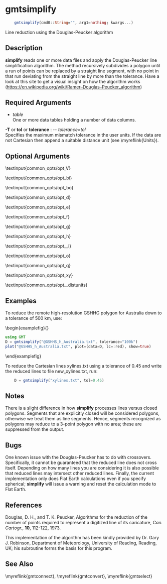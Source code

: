 # gmtsimplify

```julia
	gmtsimplify(cmd0::String="", arg1=nothing; kwargs...)
```

Line reduction using the Douglas-Peucker algorithm

Description
-----------

**simplify** reads one or more data files and apply the Douglas-Peucker line simplification algorithm.
The method recursively subdivides a polygon until a run of points can be replaced by a straight line
segment, with no point in that run deviating from the straight line by more than the tolerance.
Have a look at this site to get a visual insight on how the algorithm works
(https://en.wikipedia.org/wiki/Ramer–Douglas–Peucker_algorithm)

Required Arguments
------------------

- *table*\
    One or more data tables holding a number of data columns.

**-T** or **tol** or **tolerance** : -- *tolerance=tol*\
    Specifies the maximum mismatch tolerance in the user units. If the data are not Cartesian then
    append a suitable distance unit (see \myreflink{Units}).

Optional Arguments
------------------

\textinput{common_opts/opt_V}

\textinput{common_opts/opt_bi}

\textinput{common_opts/opt_bo}

\textinput{common_opts/opt_d}

\textinput{common_opts/opt_e}

\textinput{common_opts/opt_f}

\textinput{common_opts/opt_g}

\textinput{common_opts/opt_h}

\textinput{common_opts/opt__i}

\textinput{common_opts/opt_o}

\textinput{common_opts/opt_q}

\textinput{common_opts/opt_xy}

\textinput{common_opts/opt__distunits}

Examples
--------

To reduce the remote high-resolution GSHHG polygon for Australia down to
a tolerance of 500 km, use:

\begin{examplefig}{}
```julia
using GMT
D = gmtsimplify("@GSHHS_h_Australia.txt", tolerance="100k")
plot("@GSHHS_h_Australia.txt", plot=(data=D, lc=:red), show=true)
```
\end{examplefig}

To reduce the Cartesian lines xylines.txt using a tolerance of 0.45 and
write the reduced lines to file new_xylines.txt, run:

```julia
    D = gmtsimplify("xylines.txt", tol=0.45)
```

Notes
-----

There is a slight difference in how **simplify** processes lines versus closed polygons.
Segments that are explicitly closed will be considered polygons, otherwise we treat them
as line segments.  Hence, segments recognized as polygons may reduce to a 3-point polygon
with no area; these are suppressed from the output.

Bugs
----

One known issue with the Douglas-Peucker has to do with crossovers. Specifically, it cannot
be guaranteed that the reduced line does not cross itself. Depending on how many lines you
are considering it is also possible that reduced lines may intersect other reduced lines.
Finally, the current implementation only does Flat Earth calculations even if you specify
spherical; **simplify** will issue a warning and reset the calculation mode to Flat Earth.

References
----------

Douglas, D. H., and T. K. Peucker, Algorithms for the reduction of the
number of points required to represent a digitized line of its
caricature, *Can. Cartogr.*, **10**, 112-122, 1973.

This implementation of the algorithm has been kindly provided by Dr.
Gary J. Robinson, Department of Meteorology, University of Reading, Reading, UK;
his subroutine forms the basis for this program.

See Also
--------

\myreflink{gmtconnect},
\myreflink{gmtconvert},
\myreflink{gmtselect}
